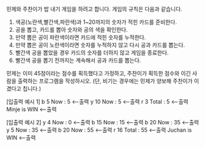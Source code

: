 민제와 주찬이가 밥 내기 게임을 하려고 합니다.
게임의 규칙은 다음과 같습니다.

1. 색공(노란색,빨간색,파란색)과 1~20까지의 숫자가 적힌 카드를 준비한다.
2. 공을 뽑고, 카드를 뽑아 숫자와 공의 색을 확인한다.
3. 만약 뽑은 공이 파란색이라면 카드에 적힌 숫자를 누적한다.
4. 만약 뽑은 공이 노란색이라면 숫자를 누적하지 않고 다시 공과 카드를 뽑는다.
5. 빨간색 공을 뽑았을 경우 카드의 숫자를 더하지 않고 게임을 종료한다.
6. 빨간색 공을 뽑기 전까지는 계속해서 공과 카드를 뽑는다.

민제는 이미 45점이라는 점수를 획득했다고 가정하고, 주찬이가 획득한 점수와 이긴 사람을 출력하는 프로그램을 작성하시오.
(단, 비기는 경우에는 민제가 양보해 주찬이가 이겼다고 칩니다.)

[입출력 예시 1]
b
5
Now : 5 <--출력
y
10
Now : 5 <--출력
r
3
Total : 5 <--출력
Minje is WIN <--출력

[입출력 예시 2]
y
4
Now : 0 <--출력
b
15
Now : 15 <--출력
b
20
Now : 35 <--출력
y
5
Now : 35 <--출력
b
20
Now : 55 <--출력
r
16
Total : 55 <--출력
Juchan is WIN <--출력